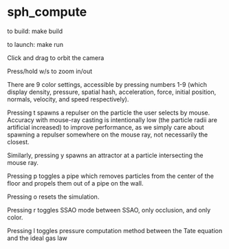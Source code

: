 # sph_compute

to build:
make build

to launch:
make run

Click and drag to orbit the camera

Press/hold w/s to zoom in/out

There are 9 color settings, accessible by pressing numbers 1-9 (which display density, pressure, spatial hash, acceleration, force, initial position, normals, velocity, and speed respectively).

Pressing t spawns a repulser on the particle the user selects by mouse. Accuracy with mouse-ray casting is intentionally low (the particle radii are artificial increased) to improve performance, as we simply care about spawning a repulser somewhere on the mouse ray, not necessarily the closest.

Similarly, pressing y spawns an attractor at a particle intersecting the mouse ray.

Pressing p toggles a pipe which removes particles from the center of the floor and propels them out of a pipe on the wall.

Pressing o resets the simulation.

Pressing r toggles SSAO mode between SSAO, only occlusion, and only color.

Pressing l toggles pressure computation method between the Tate equation and the ideal gas law
